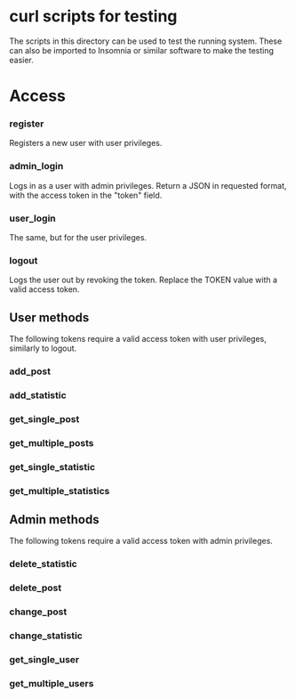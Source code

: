 # curl scripts for testing
The scripts in this directory can be used to test the running system. These can
also be imported to Insomnia or similar software to make the testing easier.


# Access
### register
Registers a new user with user privileges. 
### admin_login
Logs in as a user with admin privileges. Return a JSON in requested format, with 
the access token in the "token" field.
### user_login
The same, but for the user privileges.
### logout
Logs the user out by revoking the token. Replace the TOKEN value with
a valid access token.


## User methods
The following tokens require a valid access token with user privileges,
similarly to logout.
### add_post
### add_statistic
### get_single_post
### get_multiple_posts
### get_single_statistic
### get_multiple_statistics


## Admin methods
The following tokens require a valid access token with admin privileges.
### delete_statistic
### delete_post
### change_post
### change_statistic
### get_single_user
### get_multiple_users


